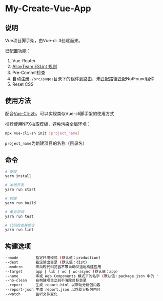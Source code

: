 # My-Create-Vue-App

## 说明

Vue项目脚手架，由Vue-cli 3创建而来。

已配置功能：

1. Vue-Router
2. [AlloyTeam ESLint 规则](https://github.com/AlloyTeam/eslint-config-alloy#vue)
3. Pre-Commit检查
4. 自动注册`./src/pages`目录下的组件到路由，未匹配路径匹配NotFound组件
5. Reset CSS

## 使用方法

配合[Vue-Cli-zh](https://github.com/duola8789/vue-cli-zh)，可以实现类似Vue-cli脚手架的使用方式

推荐使用NPX拉取模板，避免污染全局环境：

```BASH
npx vue-cli-zh init [project_name]
```

`project_name`为新建项目的名称（目录名）

## 命令

```BASH
# 安装
yarn install

# 本地开发
yarn run start

# 构建
yarn run build

# 单元测试
yarn run test

# 代码检查并修复
yarn run lint
```

## 构建选项

```bash
--mode        指定环境模式 (默认值：production)
--dest        指定输出目录 (默认值：dist)
--modern      面向现代浏览器不带自动回退地构建应用
--target      app | lib | wc | wc-async (默认值：app)
--name        库或 Web Components 模式下的名字 (默认值：package.json 中的 "name" 字段或入口文件名)
--no-clean    在构建项目之前不清除目标目录
--report      生成 report.html 以帮助分析包内容
--report-json 生成 report.json 以帮助分析包内容
--watch       监听文件变化
```
